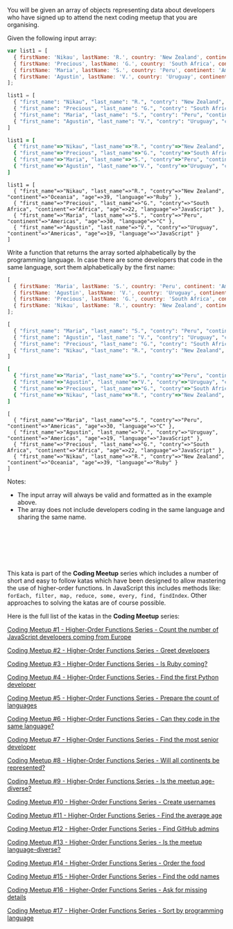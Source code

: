 You will be given an array of objects representing data about developers who have signed up to attend the next coding meetup that you are organising.

Given the following input array:

```javascript
var list1 = [  
  { firstName: 'Nikau', lastName: 'R.', country: 'New Zealand', continent: 'Oceania', age: 39, language: 'Ruby' },
  { firstName: 'Precious', lastName: 'G.', country: 'South Africa', continent: 'Africa', age: 22, language: 'JavaScript' },
  { firstName: 'Maria', lastName: 'S.', country: 'Peru', continent: 'Americas', age: 30, language: 'C' },
  { firstName: 'Agustin', lastName: 'V.', country: 'Uruguay', continent: 'Americas', age: 19, language: 'JavaScript' }
];
```
```python
list1 = [  
  { "first_name": "Nikau", "last_name": "R.", "contry": "New Zealand", "continent": "Oceania", "age": 39, "language": "Ruby" },
  { "first_name": "Precious", "last_name": "G.", "contry": "South Africa", "continent": "Africa", "age": 22, "language": "JavaScript" },
  { "first_name": "Maria", "last_name": "S.", "contry": "Peru", "continent": "Americas", "age": 30, "language": "C" },
  { "first_name": "Agustin", "last_name": "V.", "contry": "Uruguay", "continent": "Americas", "age": 19, "language": "JavaScript" }
]
```
```ruby
list1 = [  
  { "first_name"=>"Nikau", "last_name"=>"R.", "contry"=>"New Zealand", "continent"=>"Oceania", "age"=>39, "language"=>"Ruby" },
  { "first_name"=>"Precious", "last_name"=>"G.", "contry"=>"South Africa", "continent"=>"Africa", "age"=>22, "language"=>"JavaScript" },
  { "first_name"=>"Maria", "last_name"=>"S.", "contry"=>"Peru", "continent"=>"Americas", "age"=>30, "language"=>"C" },
  { "first_name"=>"Agustin", "last_name"=>"V.", "contry"=>"Uruguay", "continent"=>"Americas", "age"=>19, "language"=>"JavaScript" }
]
```
```crystal
list1 = [  
  { "first_name"=>"Nikau", "last_name"=>"R.", "contry"=>"New Zealand", "continent"=>"Oceania", "age"=>39, "language"=>"Ruby" },
  { "first_name"=>"Precious", "last_name"=>"G.", "contry"=>"South Africa", "continent"=>"Africa", "age"=>22, "language"=>"JavaScript" },
  { "first_name"=>"Maria", "last_name"=>"S.", "contry"=>"Peru", "continent"=>"Americas", "age"=>30, "language"=>"C" },
  { "first_name"=>"Agustin", "last_name"=>"V.", "contry"=>"Uruguay", "continent"=>"Americas", "age"=>19, "language"=>"JavaScript" }
]
```

Write a function that returns the array sorted alphabetically by the programming language. In case there are some developers that code in the same language, sort them alphabetically by the first name:  

```javascript
[ 
  { firstName: 'Maria', lastName: 'S.', country: 'Peru', continent: 'Americas', age: 30, language: 'C' },
  { firstName: 'Agustin', lastName: 'V.', country: 'Uruguay', continent: 'Americas', age: 19, language: 'JavaScript' },
  { firstName: 'Precious', lastName: 'G.', country: 'South Africa', continent: 'Africa', age: 22, language: 'JavaScript' },
  { firstName: 'Nikau', lastName: 'R.', country: 'New Zealand', continent: 'Oceania', age: 39, language: 'Ruby' }
];
```
```python
[ 
  { "first_name": "Maria", "last_name": "S.", "contry": "Peru", "continent": "Americas", "age": 30, "language": "C" },
  { "first_name": "Agustin", "last_name": "V.", "contry": "Uruguay", "continent": "Americas", "age": 19, "language": "JavaScript" },
  { "first_name": "Precious", "last_name": "G.", "contry": "South Africa", "continent": "Africa", "age": 22, "language": "JavaScript" },
  { "first_name": "Nikau", "last_name": "R.", "contry": "New Zealand", "continent": "Oceania", "age": 39, "language": "Ruby" }
]
```
```ruby
[ 
  { "first_name"=>"Maria", "last_name"=>"S.", "contry"=>"Peru", "continent"=>"Americas", "age"=>30, "language"=>"C" },
  { "first_name"=>"Agustin", "last_name"=>"V.", "contry"=>"Uruguay", "continent"=>"Americas", "age"=>19, "language"=>"JavaScript" },
  { "first_name"=>"Precious", "last_name"=>"G.", "contry"=>"South Africa", "continent"=>"Africa", "age"=>22, "language"=>"JavaScript" },
  { "first_name"=>"Nikau", "last_name"=>"R.", "contry"=>"New Zealand", "continent"=>"Oceania", "age"=>39, "language"=>"Ruby" }
]
```
```crystal
[ 
  { "first_name"=>"Maria", "last_name"=>"S.", "contry"=>"Peru", "continent"=>"Americas", "age"=>30, "language"=>"C" },
  { "first_name"=>"Agustin", "last_name"=>"V.", "contry"=>"Uruguay", "continent"=>"Americas", "age"=>19, "language"=>"JavaScript" },
  { "first_name"=>"Precious", "last_name"=>"G.", "contry"=>"South Africa", "continent"=>"Africa", "age"=>22, "language"=>"JavaScript" },
  { "first_name"=>"Nikau", "last_name"=>"R.", "contry"=>"New Zealand", "continent"=>"Oceania", "age"=>39, "language"=>"Ruby" }
]
```





Notes:
 
 - The input array will always be valid and formatted as in the example above.
 - The array does not include developers coding in the same language and sharing the same name.
<br>
<br>
<br>
<br>
<br>

This kata is part of the **Coding Meetup** series which includes a number of short and easy to follow katas which have been designed to allow mastering the use of higher-order functions. In JavaScript this includes methods like: `forEach, filter, map, reduce, some, every, find, findIndex`. Other approaches to solving the katas are of course possible.

Here is the full list of the katas in the **Coding Meetup** series:

<a href="http://www.codewars.com/kata/coding-meetup-number-1-higher-order-functions-series-count-the-number-of-javascript-developers-coming-from-europe">Coding Meetup #1 - Higher-Order Functions Series - Count the number of JavaScript developers coming from Europe</a>

<a href="https://www.codewars.com/kata/coding-meetup-number-2-higher-order-functions-series-greet-developers">Coding Meetup #2 - Higher-Order Functions Series - Greet developers</a>

<a href="https://www.codewars.com/kata/coding-meetup-number-3-higher-order-functions-series-is-ruby-coming">Coding Meetup #3 - Higher-Order Functions Series - Is Ruby coming?</a>

<a href="https://www.codewars.com/kata/coding-meetup-number-4-higher-order-functions-series-find-the-first-python-developer">Coding Meetup #4 - Higher-Order Functions Series - Find the first Python developer</a>

<a href="https://www.codewars.com/kata/coding-meetup-number-5-higher-order-functions-series-prepare-the-count-of-languages">Coding Meetup #5 - Higher-Order Functions Series - Prepare the count of languages</a>

<a href="https://www.codewars.com/kata/coding-meetup-number-6-higher-order-functions-series-can-they-code-in-the-same-language">Coding Meetup #6 - Higher-Order Functions Series - Can they code in the same language?</a>

<a href="http://www.codewars.com/kata/coding-meetup-number-7-higher-order-functions-series-find-the-most-senior-developer">Coding Meetup #7 - Higher-Order Functions Series - Find the most senior developer</a>

<a href="https://www.codewars.com/kata/coding-meetup-number-8-higher-order-functions-series-will-all-continents-be-represented">Coding Meetup #8 - Higher-Order Functions Series - Will all continents be represented?</a>

<a href="https://www.codewars.com/kata/coding-meetup-number-9-higher-order-functions-series-is-the-meetup-age-diverse">Coding Meetup #9 - Higher-Order Functions Series - Is the meetup age-diverse?</a>

<a href="https://www.codewars.com/kata/coding-meetup-number-10-higher-order-functions-series-create-usernames">Coding Meetup #10 - Higher-Order Functions Series - Create usernames</a>

<a href="https://www.codewars.com/kata/coding-meetup-number-11-higher-order-functions-series-find-the-average-age">Coding Meetup #11 - Higher-Order Functions Series - Find the average age</a>

<a href="https://www.codewars.com/kata/coding-meetup-number-12-higher-order-functions-series-find-github-admins">Coding Meetup #12 - Higher-Order Functions Series - Find GitHub admins</a>

<a href="https://www.codewars.com/kata/coding-meetup-number-13-higher-order-functions-series-is-the-meetup-language-diverse">Coding Meetup #13 - Higher-Order Functions Series - Is the meetup language-diverse?</a>

<a href="https://www.codewars.com/kata/coding-meetup-number-14-higher-order-functions-series-order-the-food">Coding Meetup #14 - Higher-Order Functions Series - Order the food</a>

<a href="https://www.codewars.com/kata/coding-meetup-number-15-higher-order-functions-series-find-the-odd-names">Coding Meetup #15 - Higher-Order Functions Series - Find the odd names</a>

<a href="https://www.codewars.com/kata/coding-meetup-number-16-higher-order-functions-series-ask-for-missing-details">Coding Meetup #16 - Higher-Order Functions Series - Ask for missing details</a>

<a href="https://www.codewars.com/kata/coding-meetup-number-17-higher-order-functions-series-sort-by-programming-language">Coding Meetup #17 - Higher-Order Functions Series - Sort by programming language</a>